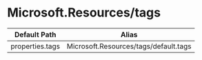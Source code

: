 # Microsoft.Resources/tags

| Default Path | Alias |
|---|---|
| properties.tags | Microsoft.Resources/tags/default.tags |

